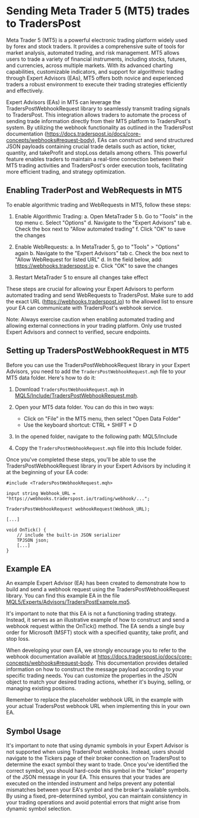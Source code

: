 # Sending Meta Trader 5 (MT5) trades to TradersPost

Meta Trader 5 (MT5) is a powerful electronic trading platform widely used by forex and stock traders. It provides a comprehensive suite of tools for market analysis, automated trading, and risk management. MT5 allows users to trade a variety of financial instruments, including stocks, futures, and currencies, across multiple markets. With its advanced charting capabilities, customizable indicators, and support for algorithmic trading through Expert Advisors (EAs), MT5 offers both novice and experienced traders a robust environment to execute their trading strategies efficiently and effectively.

Expert Advisors (EAs) in MT5 can leverage the TradersPostWebhookRequest library to seamlessly transmit trading signals to TradersPost. This integration allows traders to automate the process of sending trade information directly from their MT5 platform to TradersPost's system. By utilizing the webhook functionality as outlined in the TradersPost documentation (https://docs.traderspost.io/docs/core-concepts/webhooks#request-body), EAs can construct and send structured JSON payloads containing crucial trade details such as action, ticker, quantity, and takeProfit and stopLoss details among others. This powerful feature enables traders to maintain a real-time connection between their MT5 trading activities and TradersPost's order execution tools, facilitating more efficient trading, and strategy optimization.

## Enabling TraderPost and WebRequests in MT5

To enable algorithmic trading and WebRequests in MT5, follow these steps:

1. Enable Algorithmic Trading:
   a. Open MetaTrader 5
   b. Go to "Tools" in the top menu
   c. Select "Options"
   d. Navigate to the "Expert Advisors" tab
   e. Check the box next to "Allow automated trading"
   f. Click "OK" to save the changes

2. Enable WebRequests:
   a. In MetaTrader 5, go to "Tools" > "Options" again
   b. Navigate to the "Expert Advisors" tab
   c. Check the box next to "Allow WebRequest for listed URL"
   d. In the field below, add: https://webhooks.traderspost.io
   e. Click "OK" to save the changes

3. Restart MetaTrader 5 to ensure all changes take effect

These steps are crucial for allowing your Expert Advisors to perform automated trading and send WebRequests to TradersPost. Make sure to add the exact URL (https://webhooks.traderspost.io) to the allowed list to ensure your EA can communicate with TradersPost's webhook service.

Note: Always exercise caution when enabling automated trading and allowing external connections in your trading platform. Only use trusted Expert Advisors and connect to verified, secure endpoints.

## Setting up TradersPostWebhookRequest in MT5

Before you can use the TradersPostWebhookRequest library in your Expert Advisors, you need to add the `TradersPostWebhookRequest.mqh` file to your MT5 data folder. Here's how to do it:

1. Download `TradersPostWebhookRequest.mqh` in [MQL5/Include/TradersPostWebhookRequest.mqh](MQL5/Include/TradersPostWebhookRequest.mqh).

2. Open your MT5 data folder. You can do this in two ways:
   - Click on "File" in the MT5 menu, then select "Open Data Folder"
   - Use the keyboard shortcut: CTRL + SHIFT + D

3. In the opened folder, navigate to the following path:
   MQL5/Include

4. Copy the `TradersPostWebhookRequest.mqh` file into this Include folder.

Once you've completed these steps, you'll be able to use the TradersPostWebhookRequest library in your Expert Advisors by including it at the beginning of your EA code:

```
#include <TradersPostWebhookRequest.mqh>

input string Webhook_URL = "https://webhooks.traderspost.io/trading/webhook/...";

TradersPostWebhookRequest webhookRequest(Webhook_URL);

[...]

void OnTick() {
    // include the built-in JSON serializer
    TPJSON json;
    [...]
}
```

## Example EA

An example Expert Advisor (EA) has been created to demonstrate how to build and send a webhook request using the TradersPostWebhookRequest library. You can find this example EA in the file [MQL5/Experts/Advisors/TradersPostExample.mq5](MQL5/Experts/Advisors/TradersPostExample.mq5).

It's important to note that this EA is not a functioning trading strategy. Instead, it serves as an illustrative example of how to construct and send a webhook request within the OnTick() method. The EA sends a single buy order for Microsoft (MSFT) stock with a specified quantity, take profit, and stop loss.

When developing your own EA, we strongly encourage you to refer to the webhook documentation available at https://docs.traderspost.io/docs/core-concepts/webhooks#request-body. This documentation provides detailed information on how to construct the message payload according to your specific trading needs. You can customize the properties in the JSON object to match your desired trading actions, whether it's buying, selling, or managing existing positions.

Remember to replace the placeholder webhook URL in the example with your actual TradersPost webhook URL when implementing this in your own EA.

## Symbol Usage

It's important to note that using dynamic symbols in your Expert Advisor is not supported when using TradersPost webhooks. Instead, users should navigate to the Tickers page of their broker connection on TradersPost to determine the exact symbol they want to trade. Once you've identified the correct symbol, you should hard-code this symbol in the "ticker" property of the JSON message in your EA. This ensures that your trades are executed on the intended instrument and helps prevent any potential mismatches between your EA's symbol and the broker's available symbols. By using a fixed, pre-determined symbol, you can maintain consistency in your trading operations and avoid potential errors that might arise from dynamic symbol selection.
